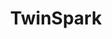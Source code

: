 ---
codehost: https://github.com/piranha/twinspark-js
logohandle: js_twinspark
sort: twinspark
title: TwinSpark
website: https://twinspark.js.org/
---